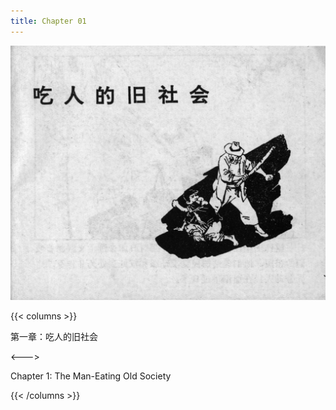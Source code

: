 ```yaml
---
title: Chapter 01
---
```


![leifeng page](./../../images/leifeng/seifert0522_lf_0005_0.jpg)

{{< columns >}}

第一章：吃人的旧社会

<--->

Chapter 1: The Man-Eating Old Society

{{< /columns >}}
